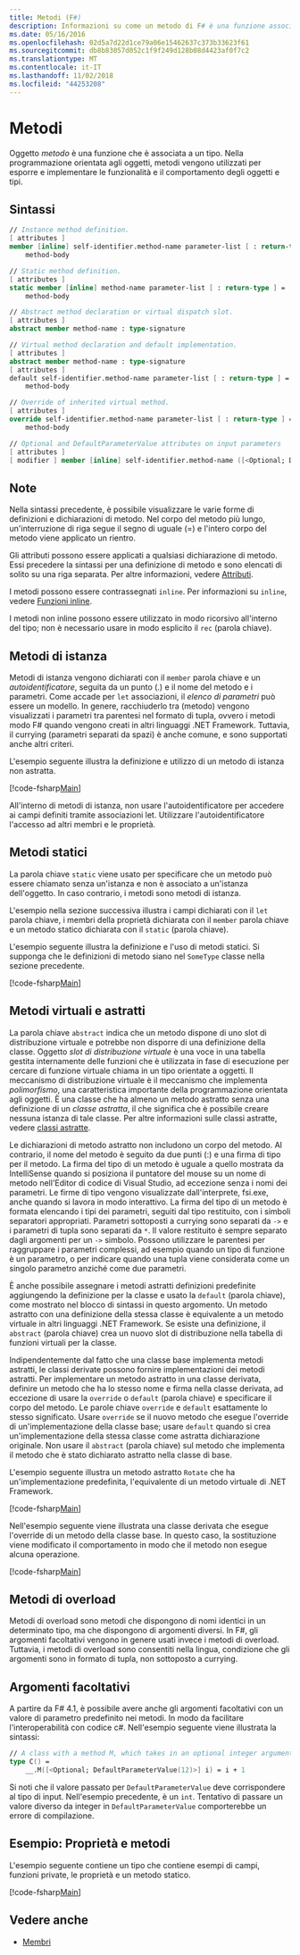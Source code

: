 ```yaml
---
title: Metodi (F#)
description: Informazioni su come un metodo di F# è una funzione associata a un tipo che vengono usate per esporre e implementare le funzionalità e il comportamento degli oggetti e tipi.
ms.date: 05/16/2016
ms.openlocfilehash: 02d5a7d22d1ce79a06e15462637c373b33623f61
ms.sourcegitcommit: db8b83057d052c1f9f249d128b08d4423af0f7c2
ms.translationtype: MT
ms.contentlocale: it-IT
ms.lasthandoff: 11/02/2018
ms.locfileid: "44253208"
---
```

# <a name="methods"></a>Metodi

Oggetto *metodo* è una funzione che è associata a un tipo. Nella programmazione orientata agli oggetti, metodi vengono utilizzati per esporre e implementare le funzionalità e il comportamento degli oggetti e tipi.

## <a name="syntax"></a>Sintassi

```fsharp
// Instance method definition.
[ attributes ]
member [inline] self-identifier.method-name parameter-list [ : return-type ] =
    method-body

// Static method definition.
[ attributes ]
static member [inline] method-name parameter-list [ : return-type ] =
    method-body

// Abstract method declaration or virtual dispatch slot.
[ attributes ]
abstract member method-name : type-signature

// Virtual method declaration and default implementation.
[ attributes ]
abstract member method-name : type-signature
[ attributes ]
default self-identifier.method-name parameter-list [ : return-type ] =
    method-body

// Override of inherited virtual method.
[ attributes ]
override self-identifier.method-name parameter-list [ : return-type ] =
    method-body

// Optional and DefaultParameterValue attributes on input parameters
[ attributes ]
[ modifier ] member [inline] self-identifier.method-name ([<Optional; DefaultParameterValue( default-value )>] input) [ : return-type ]
```

## <a name="remarks"></a>Note

Nella sintassi precedente, è possibile visualizzare le varie forme di definizioni e dichiarazioni di metodo. Nel corpo del metodo più lungo, un'interruzione di riga segue il segno di uguale (=) e l'intero corpo del metodo viene applicato un rientro.

Gli attributi possono essere applicati a qualsiasi dichiarazione di metodo. Essi precedere la sintassi per una definizione di metodo e sono elencati di solito su una riga separata. Per altre informazioni, vedere [Attributi](../attributes.md).

I metodi possono essere contrassegnati `inline`. Per informazioni su `inline`, vedere [Funzioni inline](../functions/inline-functions.md).

I metodi non inline possono essere utilizzato in modo ricorsivo all'interno del tipo; non è necessario usare in modo esplicito il `rec` (parola chiave).

## <a name="instance-methods"></a>Metodi di istanza

Metodi di istanza vengono dichiarati con il `member` parola chiave e un *autoidentificatore*, seguita da un punto (.) e il nome del metodo e i parametri. Come accade per `let` associazioni, il *elenco di parametri* può essere un modello. In genere, racchiuderlo tra (metodo) vengono visualizzati i parametri tra parentesi nel formato di tupla, ovvero i metodi modo F# quando vengono creati in altri linguaggi .NET Framework. Tuttavia, il currying (parametri separati da spazi) è anche comune, e sono supportati anche altri criteri.

L'esempio seguente illustra la definizione e utilizzo di un metodo di istanza non astratta.

[!code-fsharp[Main](../../../../samples/snippets/fsharp/lang-ref-1/snippet3401.fs)]

All'interno di metodi di istanza, non usare l'autoidentificatore per accedere ai campi definiti tramite associazioni let. Utilizzare l'autoidentificatore l'accesso ad altri membri e le proprietà.

## <a name="static-methods"></a>Metodi statici

La parola chiave `static` viene usato per specificare che un metodo può essere chiamato senza un'istanza e non è associato a un'istanza dell'oggetto. In caso contrario, i metodi sono metodi di istanza.

L'esempio nella sezione successiva illustra i campi dichiarati con il `let` parola chiave, i membri della proprietà dichiarata con il `member` parola chiave e un metodo statico dichiarata con il `static` (parola chiave).

L'esempio seguente illustra la definizione e l'uso di metodi statici. Si supponga che le definizioni di metodo siano nel `SomeType` classe nella sezione precedente.

[!code-fsharp[Main](../../../../samples/snippets/fsharp/lang-ref-1/snippet3402.fs)]

## <a name="abstract-and-virtual-methods"></a>Metodi virtuali e astratti

La parola chiave `abstract` indica che un metodo dispone di uno slot di distribuzione virtuale e potrebbe non disporre di una definizione della classe. Oggetto *slot di distribuzione virtuale* è una voce in una tabella gestita internamente delle funzioni che è utilizzata in fase di esecuzione per cercare di funzione virtuale chiama in un tipo orientate a oggetti. Il meccanismo di distribuzione virtuale è il meccanismo che implementa *polimorfismo*, una caratteristica importante della programmazione orientata agli oggetti. È una classe che ha almeno un metodo astratto senza una definizione di un *classe astratta*, il che significa che è possibile creare nessuna istanza di tale classe. Per altre informazioni sulle classi astratte, vedere [classi astratte](../abstract-classes.md).

Le dichiarazioni di metodo astratto non includono un corpo del metodo. Al contrario, il nome del metodo è seguito da due punti (:) e una firma di tipo per il metodo. La firma del tipo di un metodo è uguale a quello mostrata da IntelliSense quando si posiziona il puntatore del mouse su un nome di metodo nell'Editor di codice di Visual Studio, ad eccezione senza i nomi dei parametri. Le firme di tipo vengono visualizzate dall'interprete, fsi.exe, anche quando si lavora in modo interattivo. La firma del tipo di un metodo è formata elencando i tipi dei parametri, seguiti dal tipo restituito, con i simboli separatori appropriati. Parametri sottoposti a currying sono separati da `->` e i parametri di tupla sono separati da `*`. Il valore restituito è sempre separato dagli argomenti per un `->` simbolo. Possono utilizzare le parentesi per raggruppare i parametri complessi, ad esempio quando un tipo di funzione è un parametro, o per indicare quando una tupla viene considerata come un singolo parametro anziché come due parametri.

È anche possibile assegnare i metodi astratti definizioni predefinite aggiungendo la definizione per la classe e usato la `default` (parola chiave), come mostrato nel blocco di sintassi in questo argomento. Un metodo astratto con una definizione della stessa classe è equivalente a un metodo virtuale in altri linguaggi .NET Framework. Se esiste una definizione, il `abstract` (parola chiave) crea un nuovo slot di distribuzione nella tabella di funzioni virtuali per la classe.

Indipendentemente dal fatto che una classe base implementa metodi astratti, le classi derivate possono fornire implementazioni dei metodi astratti. Per implementare un metodo astratto in una classe derivata, definire un metodo che ha lo stesso nome e firma nella classe derivata, ad eccezione di usare la `override` o `default` (parola chiave) e specificare il corpo del metodo. Le parole chiave `override` e `default` esattamente lo stesso significato. Usare `override` se il nuovo metodo che esegue l'override di un'implementazione della classe base; usare `default` quando si crea un'implementazione della stessa classe come astratta dichiarazione originale. Non usare il `abstract` (parola chiave) sul metodo che implementa il metodo che è stato dichiarato astratto nella classe di base.

L'esempio seguente illustra un metodo astratto `Rotate` che ha un'implementazione predefinita, l'equivalente di un metodo virtuale di .NET Framework.

[!code-fsharp[Main](../../../../samples/snippets/fsharp/lang-ref-1/snippet3403.fs)]

Nell'esempio seguente viene illustrata una classe derivata che esegue l'override di un metodo della classe base. In questo caso, la sostituzione viene modificato il comportamento in modo che il metodo non esegue alcuna operazione.

[!code-fsharp[Main](../../../../samples/snippets/fsharp/lang-ref-1/snippet3404.fs)]

## <a name="overloaded-methods"></a>Metodi di overload

Metodi di overload sono metodi che dispongono di nomi identici in un determinato tipo, ma che dispongono di argomenti diversi. In F#, gli argomenti facoltativi vengono in genere usati invece i metodi di overload. Tuttavia, i metodi di overload sono consentiti nella lingua, condizione che gli argomenti sono in formato di tupla, non sottoposto a currying.

## <a name="optional-arguments"></a>Argomenti facoltativi

A partire da F# 4.1, è possibile avere anche gli argomenti facoltativi con un valore di parametro predefinito nei metodi.  In modo da facilitare l'interoperabilità con codice c#.  Nell'esempio seguente viene illustrata la sintassi:

```fsharp
// A class with a method M, which takes in an optional integer argument.
type C() =
    __.M([<Optional; DefaultParameterValue(12)>] i) = i + 1
```

Si noti che il valore passato per `DefaultParameterValue` deve corrispondere al tipo di input.  Nell'esempio precedente, è un `int`.  Tentativo di passare un valore diverso da integer in `DefaultParameterValue` comporterebbe un errore di compilazione.

## <a name="example-properties-and-methods"></a>Esempio: Proprietà e metodi

L'esempio seguente contiene un tipo che contiene esempi di campi, funzioni private, le proprietà e un metodo statico.

[!code-fsharp[Main](../../../../samples/snippets/fsharp/lang-ref-1/snippet3406.fs)]

## <a name="see-also"></a>Vedere anche

- [Membri](index.md)
